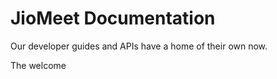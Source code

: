 # JioMeet Documentation

Our developer guides and APIs have a home of their own now.

The welcome
<!--stackedit_data:
eyJoaXN0b3J5IjpbLTY0MTY4NTgzMSwtMjA3NzYwOTU4OSwtMT
M0MDE0MzA1MywyMDM3ODM0MzcwLC0xNjI4NTg2MDM2LDQ0ODM0
NzE2MiwzMDIzMzMwMDQsNDM2MTcwMjAyXX0=
-->